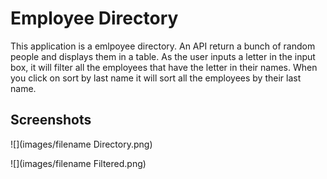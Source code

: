 # Employee Directory 

This application is a emlpoyee directory. An API return a bunch of random people and displays them in a table. As the user inputs a letter in the input box, it will filter all the employees that have the letter in their names. When you click on sort by last name it will sort all the employees by their last name.

## Screenshots
![](images/filename Directory.png)


![](images/filename Filtered.png)

